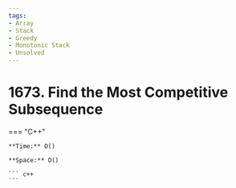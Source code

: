 ```yaml
---
tags:
- Array
- Stack
- Greedy
- Monotonic Stack
- Unsolved
---
```



# 1673. Find the Most Competitive Subsequence

=== "C++"

    **Time:** O()

    **Space:** O()

    ``` c++
    ```